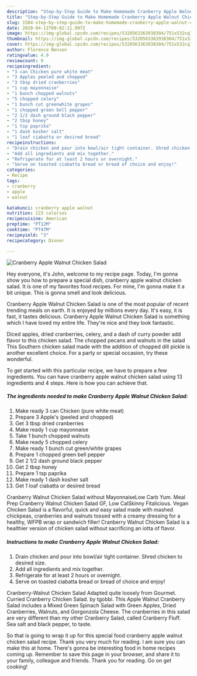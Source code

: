```yaml
---
description: "Step-by-Step Guide to Make Homemade Cranberry Apple Walnut Chicken Salad"
title: "Step-by-Step Guide to Make Homemade Cranberry Apple Walnut Chicken Salad"
slug: 1504-step-by-step-guide-to-make-homemade-cranberry-apple-walnut-chicken-salad
date: 2020-04-11T00:02:11.997Z
image: https://img-global.cpcdn.com/recipes/5320563363938304/751x532cq70/cranberry-apple-walnut-chicken-salad-recipe-main-photo.jpg
thumbnail: https://img-global.cpcdn.com/recipes/5320563363938304/751x532cq70/cranberry-apple-walnut-chicken-salad-recipe-main-photo.jpg
cover: https://img-global.cpcdn.com/recipes/5320563363938304/751x532cq70/cranberry-apple-walnut-chicken-salad-recipe-main-photo.jpg
author: Florence Benson
ratingvalue: 4.9
reviewcount: 9
recipeingredient:
- "3 can Chicken pure white meat"
- "3 Apples peeled and chopped"
- "3 tbsp dried cranberries"
- "1 cup mayonnaise"
- "1 bunch chopped walnuts"
- "5 chopped celery"
- "1 bunch cut greenwhite grapes"
- "1 chopped green bell pepper"
- "2 1/2 dash ground black pepper"
- "2 tbsp honey"
- "1 tsp paprika"
- "1 dash kosher salt"
- "1 loaf ciabatta or desired bread"
recipeinstructions:
- "Drain chicken and pour into bowl/air tight container. Shred chicken to desired size."
- "Add all ingredients and mix together."
- "Refrigerate for at least 2 hours or overnight."
- "Serve on toasted ciabatta bread or bread of choice and enjoy!"
categories:
- Recipe
tags:
- cranberry
- apple
- walnut

katakunci: cranberry apple walnut 
nutrition: 123 calories
recipecuisine: American
preptime: "PT12M"
cooktime: "PT47M"
recipeyield: "3"
recipecategory: Dinner

---
```



![Cranberry Apple Walnut Chicken Salad](https://img-global.cpcdn.com/recipes/5320563363938304/751x532cq70/cranberry-apple-walnut-chicken-salad-recipe-main-photo.jpg)

Hey everyone, it's John, welcome to my recipe page. Today, I'm gonna show you how to prepare a special dish, cranberry apple walnut chicken salad. It is one of my favorites food recipes. For mine, I'm gonna make it a bit unique. This is gonna smell and look delicious.

Cranberry Apple Walnut Chicken Salad is one of the most popular of recent trending meals on earth. It is enjoyed by millions every day. It's easy, it is fast, it tastes delicious. Cranberry Apple Walnut Chicken Salad is something which I have loved my entire life. They're nice and they look fantastic.

Diced apples, dried cranberries, celery, and a dash of curry powder add flavor to this chicken salad. The chopped pecans and walnuts in the salad This Southern chicken salad made with the addition of chopped dill pickle is another excellent choice. For a party or special occasion, try these wonderful.


To get started with this particular recipe, we have to prepare a few ingredients. You can have cranberry apple walnut chicken salad using 13 ingredients and 4 steps. Here is how you can achieve that.

<!--inarticleads1-->

##### The ingredients needed to make Cranberry Apple Walnut Chicken Salad:

1. Make ready 3 can Chicken (pure white meat)
1. Prepare 3 Apple&#39;s (peeled and chopped)
1. Get 3 tbsp dried cranberries
1. Make ready 1 cup mayonnaise
1. Take 1 bunch chopped walnuts
1. Make ready 5 chopped celery
1. Make ready 1 bunch cut green/white grapes
1. Prepare 1 chopped green bell pepper
1. Get 2 1/2 dash ground black pepper
1. Get 2 tbsp honey
1. Prepare 1 tsp paprika
1. Make ready 1 dash kosher salt
1. Get 1 loaf ciabatta or desired bread


Cranberry Walnut Chicken Salad without MayonnaiseLow Carb Yum. Meal Prep Cranberry Walnut Chicken Salad GF, Low CalSkinny Fitalicious. Vegan Chicken Salad is a flavorful, quick and easy salad made with mashed chickpeas, cranberries and walnuts tossed with a creamy dressing for a healthy, WFPB wrap or sandwich filler! Cranberry Walnut Chicken Salad is a healthier version of chicken salad without sacrificing an iotta of flavor. 

<!--inarticleads2-->

##### Instructions to make Cranberry Apple Walnut Chicken Salad:

1. Drain chicken and pour into bowl/air tight container. Shred chicken to desired size.
1. Add all ingredients and mix together.
1. Refrigerate for at least 2 hours or overnight.
1. Serve on toasted ciabatta bread or bread of choice and enjoy!


Cranberry-Walnut Chicken Salad Adapted quite loosely from Gourmet. Curried Cranberry Chicken Salad. by tgobbi. This Apple Walnut Cranberry Salad includes a Mixed Green Spinach Salad with Green Apples, Dried Cranberries, Walnuts, and Gorgonzola Cheese. The cranberries in this salad are very different than my other Cranberry Salad, called Cranberry Fluff. Sea salt and black pepper, to taste. 

So that is going to wrap it up for this special food cranberry apple walnut chicken salad recipe. Thank you very much for reading. I am sure you can make this at home. There's gonna be interesting food in home recipes coming up. Remember to save this page in your browser, and share it to your family, colleague and friends. Thank you for reading. Go on get cooking!
